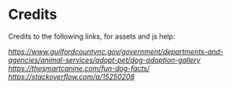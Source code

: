 # Credits

Credits to the following links, for assets and js help:

*https://www.guilfordcountync.gov/government/departments-and-agencies/animal-services/adopt-pet/dog-adoption-gallery* 
*https://thesmartcanine.com/fun-dog-facts/*
*https://stackoverflow.com/a/15250208*